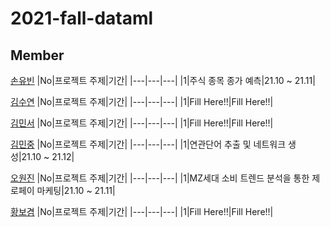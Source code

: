 # 2021-fall-dataml

## Member

[손유빈](https://github.com/YubeenSon)
|No|프로젝트 주제|기간|
|---|---|---|
|1|주식 종목 종가 예측|21.10 ~ 21.11|

[김수연](https://github.com/happiesoo41)
|No|프로젝트 주제|기간|
|---|---|---|
|1|Fill Here!!|Fill Here!!|

[김민서](https://github.com/ms9648)
|No|프로젝트 주제|기간|
|---|---|---|
|1|Fill Here!!|Fill Here!!|

[김민중](https://github.com/solbat)
|No|프로젝트 주제|기간|
|---|---|---|
|1|연관단어 추출 및 네트워크 생성|21.10 ~ 21.12|

[오원진](https://github.com/keepproceeding)
|No|프로젝트 주제|기간|
|---|---|---|
|1|MZ세대 소비 트렌드 분석을 통한 제로페이 마케팅|21.10 ~ 21.11|

[황보겸](https://github.com/aerojohn1223)
|No|프로젝트 주제|기간|
|---|---|---|
|1|Fill Here!!|Fill Here!!|
